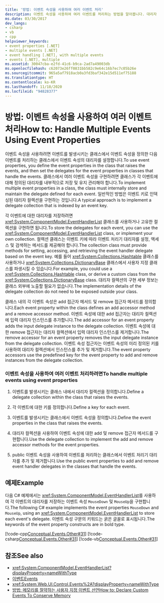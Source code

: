 ```yaml
---
title: '방법: 이벤트 속성을 사용하여 여러 이벤트 처리'
description: 이벤트 속성을 사용하여 여러 이벤트를 처리하는 방법을 알아봅니다. 대리자 컬렉션, 이벤트 키, 이벤트 속성을 정의합니다. 추가 및 제거 접근자 메서드를 구현합니다.
ms.date: 03/30/2017
dev_langs:
- csharp
- vb
- cpp
helpviewer_keywords:
- event properties [.NET]
- multiple events [.NET]
- event handling [.NET], with multiple events
- events [.NET], multiple
ms.assetid: 30047cba-e2fd-41c6-b9ca-2ad7a49003db
ms.openlocfilehash: c62073e26ff0831bb582c9e64c16b7ec7c05b26e
ms.sourcegitcommit: 965a5af7918acb0a3fd3baf342e15d511ef75188
ms.translationtype: HT
ms.contentlocale: ko-KR
ms.lasthandoff: 11/18/2020
ms.locfileid: "94828377"
---
```

# <a name="how-to-handle-multiple-events-using-event-properties"></a><span data-ttu-id="39bab-105">방법: 이벤트 속성을 사용하여 여러 이벤트 처리</span><span class="sxs-lookup"><span data-stu-id="39bab-105">How to: Handle Multiple Events Using Event Properties</span></span>
<span data-ttu-id="39bab-106">이벤트 속성을 사용하려면 이벤트를 발생시키는 클래스에서 이벤트 속성을 정의한 다음 이벤트를 처리하는 클래스에서 이벤트 속성의 대리자를 설정합니다.</span><span class="sxs-lookup"><span data-stu-id="39bab-106">To use event properties, you define the event properties in the class that raises the events, and then set the delegates for the event properties in classes that handle the events.</span></span> <span data-ttu-id="39bab-107">클래스에서 여러 이벤트 속성을 구현하려면 클래스가 각 이벤트에 대해 정의된 대리자를 내부적으로 저장 및 유지 관리해야 합니다.</span><span class="sxs-lookup"><span data-stu-id="39bab-107">To implement multiple event properties in a class, the class must internally store and maintain the delegate defined for each event.</span></span> <span data-ttu-id="39bab-108">일반적인 방법은 이벤트 키로 인덱싱된 대리자 컬렉션을 구현하는 것입니다.</span><span class="sxs-lookup"><span data-stu-id="39bab-108">A typical approach is to implement a delegate collection that is indexed by an event key.</span></span>  
  
 <span data-ttu-id="39bab-109">각 이벤트에 대한 대리자를 저장하려면 <xref:System.ComponentModel.EventHandlerList> 클래스를 사용하거나 고유한 컬렉션을 구현하면 됩니다.</span><span class="sxs-lookup"><span data-stu-id="39bab-109">To store the delegates for each event, you can use the <xref:System.ComponentModel.EventHandlerList> class, or implement your own collection.</span></span> <span data-ttu-id="39bab-110">컬렉션 클래스는 이벤트 키에 따라 이벤트 처리기 대리자를 설정, 액세스 및 검색하는 메서드를 제공해야 합니다.</span><span class="sxs-lookup"><span data-stu-id="39bab-110">The collection class must provide methods for setting, accessing, and retrieving the event handler delegate based on the event key.</span></span> <span data-ttu-id="39bab-111">예를 들어 <xref:System.Collections.Hashtable> 클래스를 사용하거나 <xref:System.Collections.DictionaryBase> 클래스에서 사용자 지정 클래스를 파생시킬 수 있습니다.</span><span class="sxs-lookup"><span data-stu-id="39bab-111">For example, you could use a <xref:System.Collections.Hashtable> class, or derive a custom class from the <xref:System.Collections.DictionaryBase> class.</span></span> <span data-ttu-id="39bab-112">대리자 컬렉션의 구현 세부 정보는 클래스 외부에 노출할 필요가 없습니다.</span><span class="sxs-lookup"><span data-stu-id="39bab-112">The implementation details of the delegate collection do not need to be exposed outside your class.</span></span>  
  
 <span data-ttu-id="39bab-113">클래스 내의 각 이벤트 속성은 add 접근자 메서드 및 remove 접근자 메서드를 정의합니다.</span><span class="sxs-lookup"><span data-stu-id="39bab-113">Each event property within the class defines an add accessor method and a remove accessor method.</span></span> <span data-ttu-id="39bab-114">이벤트 속성에 대한 add 접근자는 대리자 컬렉션에 입력 대리자 인스턴스를 추가합니다.</span><span class="sxs-lookup"><span data-stu-id="39bab-114">The add accessor for an event property adds the input delegate instance to the delegate collection.</span></span> <span data-ttu-id="39bab-115">이벤트 속성에 대한 remove 접근자는 대리자 컬렉션에서 입력 대리자 인스턴스를 제거합니다.</span><span class="sxs-lookup"><span data-stu-id="39bab-115">The remove accessor for an event property removes the input delegate instance from the delegate collection.</span></span> <span data-ttu-id="39bab-116">이벤트 속성 접근자는 이벤트 속성의 미리 정의된 키를 사용하여 대리자 컬렉션에서 인스턴스를 추가 및 제거합니다.</span><span class="sxs-lookup"><span data-stu-id="39bab-116">The event property accessors use the predefined key for the event property to add and remove instances from the delegate collection.</span></span>  
  
### <a name="to-handle-multiple-events-using-event-properties"></a><span data-ttu-id="39bab-117">이벤트 속성을 사용하여 여러 이벤트 처리하려면</span><span class="sxs-lookup"><span data-stu-id="39bab-117">To handle multiple events using event properties</span></span>  
  
1. <span data-ttu-id="39bab-118">이벤트를 발생시키는 클래스 내에서 대리자 컬렉션을 정의합니다.</span><span class="sxs-lookup"><span data-stu-id="39bab-118">Define a delegate collection within the class that raises the events.</span></span>  
  
2. <span data-ttu-id="39bab-119">각 이벤트에 대한 키를 정의합니다.</span><span class="sxs-lookup"><span data-stu-id="39bab-119">Define a key for each event.</span></span>  
  
3. <span data-ttu-id="39bab-120">이벤트를 발생시키는 클래스에서 이벤트 속성을 정의합니다.</span><span class="sxs-lookup"><span data-stu-id="39bab-120">Define the event properties in the class that raises the events.</span></span>  
  
4. <span data-ttu-id="39bab-121">대리자 컬렉션을 사용하여 이벤트 속성에 대한 add 및 remove 접근자 메서드를 구현합니다.</span><span class="sxs-lookup"><span data-stu-id="39bab-121">Use the delegate collection to implement the add and remove accessor methods for the event properties.</span></span>  
  
5. <span data-ttu-id="39bab-122">public 이벤트 속성을 사용하여 이벤트를 처리하는 클래스에서 이벤트 처리기 대리자를 추가 및 제거합니다.</span><span class="sxs-lookup"><span data-stu-id="39bab-122">Use the public event properties to add and remove event handler delegates in the classes that handle the events.</span></span>  
  
## <a name="example"></a><span data-ttu-id="39bab-123">예제</span><span class="sxs-lookup"><span data-stu-id="39bab-123">Example</span></span>  
 <span data-ttu-id="39bab-124">다음 C# 예제에서는 <xref:System.ComponentModel.EventHandlerList>를 사용하여 각 이벤트의 대리자를 저장하는 이벤트 속성 `MouseDown` 및 `MouseUp`을 구현합니다.</span><span class="sxs-lookup"><span data-stu-id="39bab-124">The following C# example implements the event properties `MouseDown` and `MouseUp`, using an <xref:System.ComponentModel.EventHandlerList> to store each event's delegate.</span></span> <span data-ttu-id="39bab-125">이벤트 속성 구문의 키워드는 굵은 글꼴로 표시됩니다.</span><span class="sxs-lookup"><span data-stu-id="39bab-125">The keywords of the event property constructs are in bold type.</span></span>  
  
 [!code-cpp[Conceptual.Events.Other#31](../../../samples/snippets/cpp/VS_Snippets_CLR/conceptual.events.other/cpp/example3.cpp#31)]
 [!code-csharp[Conceptual.Events.Other#31](../../../samples/snippets/csharp/VS_Snippets_CLR/conceptual.events.other/cs/example3.cs#31)]
 [!code-vb[Conceptual.Events.Other#31](../../../samples/snippets/visualbasic/VS_Snippets_CLR/conceptual.events.other/vb/example3.vb#31)]  
  
## <a name="see-also"></a><span data-ttu-id="39bab-126">참조</span><span class="sxs-lookup"><span data-stu-id="39bab-126">See also</span></span>

- <xref:System.ComponentModel.EventHandlerList?displayProperty=nameWithType>
- [<span data-ttu-id="39bab-127">이벤트</span><span class="sxs-lookup"><span data-stu-id="39bab-127">Events</span></span>](index.md)
- <xref:System.Web.UI.Control.Events%2A?displayProperty=nameWithType>
- [<span data-ttu-id="39bab-128">방법: 메모리를 절약하는 사용자 지정 이벤트 선언</span><span class="sxs-lookup"><span data-stu-id="39bab-128">How to: Declare Custom Events To Conserve Memory</span></span>](../../visual-basic/programming-guide/language-features/events/how-to-declare-custom-events-to-conserve-memory.md)
